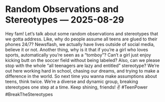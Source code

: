 # Random Observations and Stereotypes — 2025-08-29

Hey fam! Let’s talk about some random observations and stereotypes that we gotta address. Like, why do people assume all teens are glued to their phones 24/7? Newsflash, we actually have lives outside of social media, believe it or not. Another thing, why is it that if you’re a girl who loves sports, automatically you’re seen as a “tomboy”? Can’t a girl just enjoy kicking butt on the soccer field without being labeled? Also, can we please stop with the whole “all teenagers are lazy and entitled” stereotype? We’re out here working hard in school, chasing our dreams, and trying to make a difference in the world. So next time you wanna make assumptions about teens, think twice. We’re a diverse and dynamic group, breaking stereotypes one step at a time. Keep shining, friends! ✌️ #TeenPower #BreakTheStereotypes